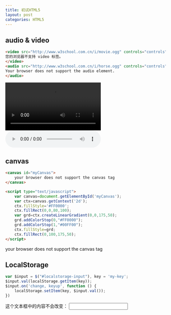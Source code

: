 ```yaml
---
title: 初试HTML5
layout: post
categories: HTML5
---
```


## audio & video
    
```html
<video src="http://www.w3school.com.cn/i/movie.ogg" controls="controls">
您的浏览器不支持 video 标签。
</video>
<audio src="http://www.w3school.com.cn/i/horse.ogg" controls="controls">
Your browser does not support the audio element.
</audio>
``` 

<div class="center-example">
    <video src="http://www.w3school.com.cn/i/movie.ogg" controls="controls">
    您的浏览器不支持 video 标签。
    </video>
    <audio src="http://www.w3school.com.cn/i/horse.ogg" controls="controls">
    Your browser does not support the audio element.
    </audio>
</div>

## canvas

```html
<canvas id="myCanvas">
    your browser does not support the canvas tag 
</canvas>

<script type="text/javascript">
    var canvas=document.getElementById('myCanvas');
    var ctx=canvas.getContext('2d');
    ctx.fillStyle='#FF0000';
    ctx.fillRect(0,0,80,100);
    var grd=ctx.createLinearGradient(0,0,175,50);
    grd.addColorStop(0,"#FF0000");
    grd.addColorStop(1,"#00FF00");
    ctx.fillStyle=grd;
    ctx.fillRect(0,100,175,50);
</script>
```

<div class="center-example">
    <canvas id="myCanvas" class="align-center">
        your browser does not support the canvas tag 
    </canvas>
</div>

<script type="text/javascript">
    var canvas=document.getElementById('myCanvas');
    var ctx=canvas.getContext('2d');
    ctx.fillStyle='#FF0000';
    ctx.fillRect(0,0,80,100);
    var grd=ctx.createLinearGradient(0,0,175,50);
    grd.addColorStop(0,"#FF0000");
    grd.addColorStop(1,"#00FF00");
    ctx.fillStyle=grd;
    ctx.fillRect(0,100,175,50);
</script>

## LocalStorage

```js
var $input = $("#localstorage-input"), key = 'my-key';
$input.val(localStorage.getItem(key));
$input.on('change, keyup', function () {
    localStorage.setItem(key, $input.val());
})
```

<div class="example">
    <div class="form-group">
        <label class="control-label">这个文本框中的内容不会改变：</label>
        <input id="localstorage-input" type="text" class="form-control">
    </div>
</div>
<script type="text/javascript">
    var $input = $("#localstorage-input"), key = 'my-key';
    $input.val(localStorage.getItem(key));
    $input.on('change, keyup', function () {
        localStorage.setItem(key, $input.val());
    })
</script>